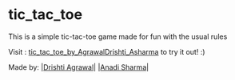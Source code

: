 # tic_tac_toe
This is a simple tic-tac-toe game made for fun with the usual rules

Visit : [tic_tac_toe_by_AgrawalDrishti_Asharma](https://asharma538.github.io/tic_tac_toe/) to try it out! :)

Made by:
|[Drishti Agrawal](https://github.com/AgrawalDrishti)|
|[Anadi Sharma](https://github.com/Asharma538)|
